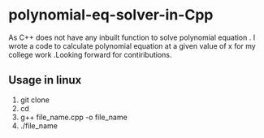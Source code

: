 # polynomial-eq-solver-in-Cpp
As C++ does not have any inbuilt function to solve polynomial equation . I wrote a code to calculate polynomial equation at a given value of x for my college work .Looking forward for contiributions.

## Usage in linux
1. git clone <br>
2. cd <directory> <br>
3. g++ file_name.cpp -o file_name <br>
4. ./file_name
